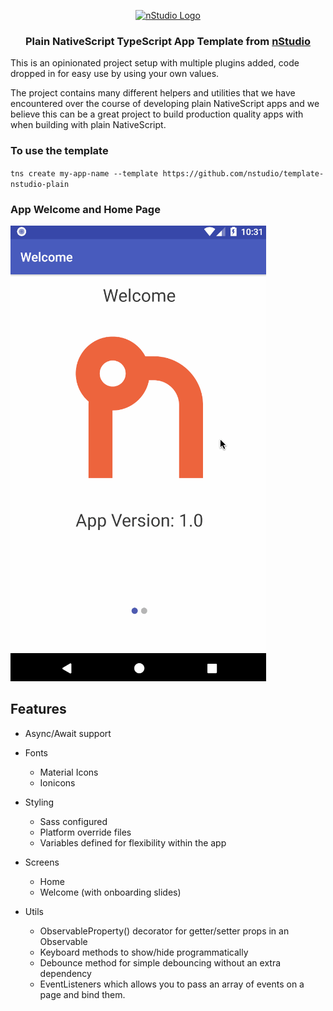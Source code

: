 <p align="center">
  <a href="https://nstudio.io">
    <img src="/images/nstudio-logo" alt="nStudio Logo"></a>
</p>

<p align="center">
  <h3 align="center">Plain NativeScript TypeScript App Template from 
    <a href="https://nstudio.io">nStudio</a>
  </h3>
</p>

This is an opinionated project setup with multiple plugins added, code dropped in for easy use by using your own values.

The project contains many different helpers and utilities that we have encountered over the course of developing plain NativeScript apps and we believe this can be a great project to build production quality apps with when building with plain NativeScript.

### To use the template

`tns create my-app-name --template https://github.com/nstudio/template-nstudio-plain`

### App Welcome and Home Page

![App Demo Gif](images/app.gif)

## Features

* Async/Await support

* Fonts

  * Material Icons
  * Ionicons

* Styling

  * Sass configured
  * Platform override files
  * Variables defined for flexibility within the app

* Screens

  * Home
  * Welcome (with onboarding slides)

* Utils
  * ObservableProperty() decorator for getter/setter props in an Observable
  * Keyboard methods to show/hide programmatically
  * Debounce method for simple debouncing without an extra dependency
  * EventListeners which allows you to pass an array of events on a page and bind them.
